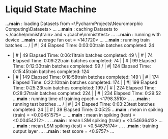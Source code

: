 # Liquid State Machine
...__main__                 : loading Datasets from <\PycharmProjects\Neuromorphic Computing\Datasets> ...
...__main__                 : caching Datasets to <./cache\nmnist\train> and <./cache\nmnist\test> ...
...__main__                 : running with <cpu> device
...__main__                 : average fan out = <14.1720> ...
...__main__                 : running train batches ...
/ |         #                                        | 24 Elapsed Time: 0:03:00train batches completed:  24
- |                #                                 | 49 Elapsed Time: 0:06:11train batches completed:  49
\ |                         #                        | 74 Elapsed Time: 0:09:22train batches completed:  74
| |                                      #           | 99 Elapsed Time: 0:12:33train batches completed:  99
/ |                                                #| 124 Elapsed Time: 0:15:45train batches completed:  124
- |                #                                | 149 Elapsed Time: 0:18:58train batches completed:  149
\ |                    #                            | 174 Elapsed Time: 0:22:10train batches completed:  174
| |                                                #| 199 Elapsed Time: 0:25:23train batches completed:  199
/ |                       #                         | 224 Elapsed Time: 0:28:37train batches completed:  224
| |     #                                           | 234 Elapsed Time: 0:29:52
...__main__                 : running time of training epoch = <1798.3510> ...
...__main__                 : running test batches ...
/ |                                 #                | 24 Elapsed Time: 0:03:23test batches completed:  24
| |                                        #         | 39 Elapsed Time: 0:05:25
...__main__                 : mean in spiking (train) = <0.00451575> ...
...__main__                 : mean in spiking (test) = <0.00454212> ...
...__main__                 : mean LSM spiking (train) = <0.54636413> ...
...__main__                 : mean LSM spiking (test) = <0.54675174> ...
...__main__                 : training output layer ...
...__main__                 : test score = <0.9757> ...
